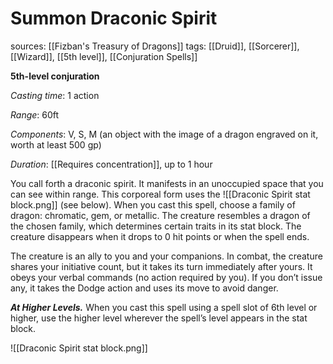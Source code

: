 # Summon Draconic Spirit
sources: [[Fizban's Treasury of Dragons]]
tags: [[Druid]], [[Sorcerer]], [[Wizard]], [[5th level]], [[Conjuration Spells]]

**5th-level conjuration**

*Casting time*: 1 action

*Range*: 60ft

*Components*: V, S, M (an object with the image of a dragon engraved on it, worth at least 500 gp)  

*Duration*: [[Requires concentration]], up to 1 hour


You call forth a draconic spirit. It manifests in an unoccupied space that you can see within range. This corporeal form uses the ![[Draconic Spirit stat block.png]] (see below). When you cast this spell, choose a family of dragon: chromatic, gem, or metallic. The creature resembles a dragon of the chosen family, which determines certain traits in its stat block. The creature disappears when it drops to 0 hit points or when the spell ends.

The creature is an ally to you and your companions. In combat, the creature shares your initiative count, but it takes its turn immediately after yours. It obeys your verbal commands (no action required by you). If you don’t issue any, it takes the Dodge action and uses its move to avoid danger.

**_At Higher Levels._** When you cast this spell using a spell slot of 6th level or higher, use the higher level wherever the spell’s level appears in the stat block.

![[Draconic Spirit stat block.png]]